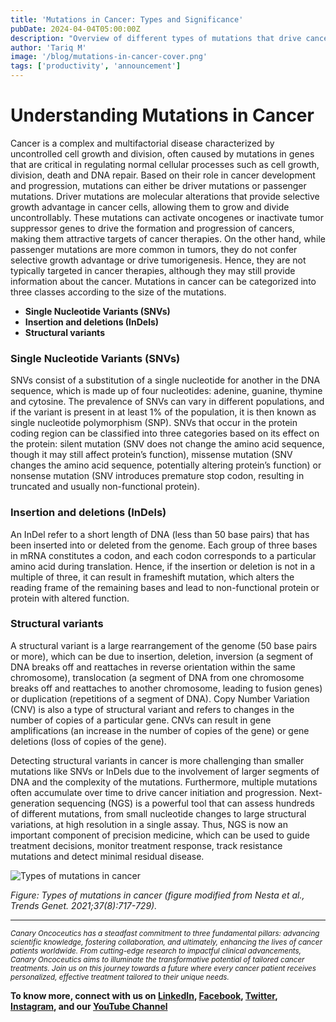 ```yaml
---
title: 'Mutations in Cancer: Types and Significance'
pubDate: 2024-04-04T05:00:00Z
description: "Overview of different types of mutations that drive cancer development, including SNVs, InDels, and structural variants. It also highlights the role of Next-Generation Sequencing (NGS) in precision medicine for cancer treatment."
author: 'Tariq M'
image: '/blog/mutations-in-cancer-cover.png'
tags: ['productivity', 'announcement']
---
```

# Understanding Mutations in Cancer

Cancer is a complex and multifactorial disease characterized by uncontrolled cell growth and division, often caused by mutations in genes that are critical in regulating normal cellular processes such as cell growth, division, death and DNA repair. Based on their role in cancer development and progression, mutations can either be driver mutations or passenger mutations. Driver mutations are molecular alterations that provide selective growth advantage in cancer cells, allowing them to grow and divide uncontrollably. These mutations can activate oncogenes or inactivate tumor suppressor genes to drive the formation and progression of cancers, making them attractive targets of cancer therapies. On the other hand, while passenger mutations are more common in tumors, they do not confer selective growth advantage or drive tumorigenesis. Hence, they are not typically targeted in cancer therapies, although they may still provide information about the cancer. Mutations in cancer can be categorized into three classes according to the size of the mutations.
- **Single Nucleotide Variants (SNVs)**
- **Insertion and deletions (InDels)**
- **Structural variants**

### Single Nucleotide Variants (SNVs)

SNVs consist of a substitution of a single nucleotide for another in the DNA sequence, which is made up of four nucleotides: adenine, guanine, thymine and cytosine. The prevalence of SNVs can vary in different populations, and if the variant is present in at least 1% of the population, it is then known as single nucleotide polymorphism (SNP). SNVs that occur in the protein coding region can be classified into three categories based on its effect on the protein: silent mutation (SNV does not change the amino acid sequence, though it may still affect protein’s function), missense mutation (SNV changes the amino acid sequence, potentially altering protein’s function) or nonsense mutation (SNV introduces premature stop codon, resulting in truncated and usually non-functional protein).

### Insertion and deletions (InDels)

An InDel refer to a short length of DNA (less than 50 base pairs) that has been inserted into or deleted from the genome. Each group of three bases in mRNA constitutes a codon, and each codon corresponds to a particular amino acid during translation. Hence, if the insertion or deletion is not in a multiple of three, it can result in frameshift mutation, which alters the reading frame of the remaining bases and lead to non-functional protein or protein with altered function.

### Structural variants

A structural variant is a large rearrangement of the genome (50 base pairs or more), which can be due to insertion, deletion, inversion (a segment of DNA breaks off and reattaches in reverse orientation within the same chromosome), translocation (a segment of DNA from one chromosome breaks off and reattaches to another chromosome, leading to fusion genes) or duplication (repetitions of a segment of DNA). Copy Number Variation (CNV) is also a type of structural variant and refers to changes in the number of copies of a particular gene. CNVs can result in gene amplifications (an increase in the number of copies of the gene) or gene deletions (loss of copies of the gene).

Detecting structural variants in cancer is more challenging than smaller mutations like SNVs or InDels due to the involvement of larger segments of DNA and the complexity of the mutations. Furthermore, multiple mutations often accumulate over time to drive cancer initiation and progression. Next-generation sequencing (NGS) is a powerful tool that can assess hundreds of different mutations, from small nucleotide changes to large structural variations, at high resolution in a single assay. Thus, NGS is now an important component of precision medicine, which can be used to guide treatment decisions, monitor treatment response, track resistance mutations and detect minimal residual disease.

![Types of mutations in cancer](/blog/mutations-in-cancer.png)

*Figure: Types of mutations in cancer (figure modified from Nesta *et al*., *Trends Genet*. 2021;37(8):717-729).*

***

<small>*Canary Oncoceutics has a steadfast commitment to three fundamental pillars: advancing scientific knowledge, fostering collaboration, and ultimately, enhancing the lives of cancer patients worldwide. From cutting-edge research to impactful clinical advancements, Canary Oncoceutics aims to illuminate the transformative potential of tailored cancer treatments. Join us on this journey towards a future where every cancer patient receives personalized, effective treatment tailored to their unique needs.*</small>

**To know more, connect with us on [LinkedIn](https://www.linkedin.com/company/canaryonco/), [Facebook](https://www.facebook.com/canaryonco), [Twitter](https://twitter.com/canaryonco), [Instagram](https://instagram.com/canaryonco), and our [YouTube Channel](https://www.youtube.com/@canaryonco)**
